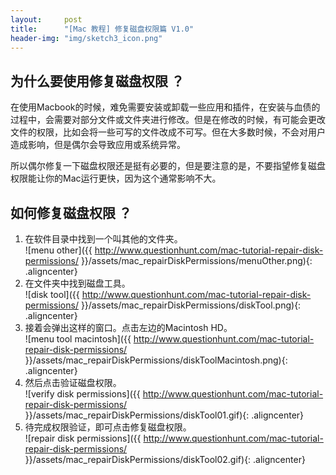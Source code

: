 ```yaml
---
layout:     post
title:      "[Mac 教程] 修复磁盘权限篇 V1.0"
header-img: "img/sketch3_icon.png"
---
```


## 为什么要使用修复磁盘权限 ？
在使用Macbook的时候，难免需要安装或卸载一些应用和插件，在安装与血债的过程中，会需要对部分文件或文件夹进行修改。但是在修改的时候，有可能会更改文件的权限，比如会将一些可写的文件改成不可写。但在大多数时候，不会对用户造成影响，但是偶尔会导致应用或系统异常。

所以偶尔修复一下磁盘权限还是挺有必要的，但是要注意的是，不要指望修复磁盘权限能让你的Mac运行更快，因为这个通常影响不大。

## 如何修复磁盘权限 ？<br/>
1. 在软件目录中找到一个叫其他的文件夹。<br/>
![menu other]({{ http://www.questionhunt.com/mac-tutorial-repair-disk-permissions/ }}/assets/mac_repairDiskPermissions/menuOther.png){: .aligncenter}<br/>
2. 在文件夹中找到磁盘工具。<br/>
![disk tool]({{ http://www.questionhunt.com/mac-tutorial-repair-disk-permissions/ }}/assets/mac_repairDiskPermissions/diskTool.png){: .aligncenter}<br/>
3. 接着会弹出这样的窗口。点击左边的Macintosh HD。<br/>
![menu tool macintosh]({{ http://www.questionhunt.com/mac-tutorial-repair-disk-permissions/ }}/assets/mac_repairDiskPermissions/diskToolMacintosh.png){: .aligncenter}<br/>
4. 然后点击验证磁盘权限。<br/>
![verify disk permissions]({{ http://www.questionhunt.com/mac-tutorial-repair-disk-permissions/ }}/assets/mac_repairDiskPermissions/diskTool01.gif){: .aligncenter}<br/>
5. 待完成权限验证，即可点击修复磁盘权限。<br/>
![repair disk permissions]({{ http://www.questionhunt.com/mac-tutorial-repair-disk-permissions/ }}/assets/mac_repairDiskPermissions/diskTool02.gif){: .aligncenter}<br/>

